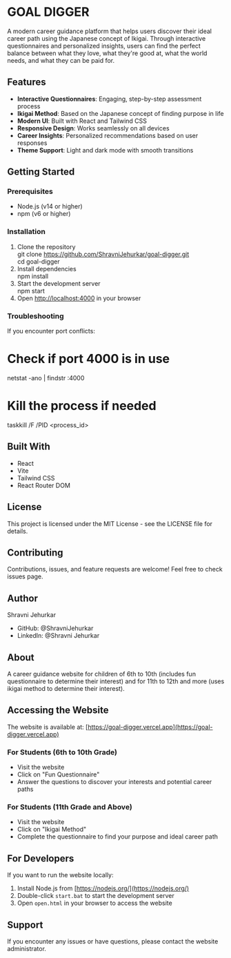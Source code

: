 # GOAL DIGGER

A modern career guidance platform that helps users discover their ideal career path using the Japanese concept of Ikigai. Through interactive questionnaires and personalized insights, users can find the perfect balance between what they love, what they're good at, what the world needs, and what they can be paid for.

## Features

- **Interactive Questionnaires**: Engaging, step-by-step assessment process
- **Ikigai Method**: Based on the Japanese concept of finding purpose in life
- **Modern UI**: Built with React and Tailwind CSS
- **Responsive Design**: Works seamlessly on all devices
- **Career Insights**: Personalized recommendations based on user responses
- **Theme Support**: Light and dark mode with smooth transitions

## Getting Started

### Prerequisites

- Node.js (v14 or higher)
- npm (v6 or higher)

### Installation

1. Clone the repository  
   git clone https://github.com/ShravniJehurkar/goal-digger.git  
   cd goal-digger
2. Install dependencies  
   npm install
3. Start the development server  
   npm start
4. Open <http://localhost:4000> in your browser

### Troubleshooting

If you encounter port conflicts:

# Check if port 4000 is in use

netstat -ano | findstr :4000

# Kill the process if needed

taskkill /F /PID <process_id>

## Built With

- React
- Vite
- Tailwind CSS
- React Router DOM

## License

This project is licensed under the MIT License - see the LICENSE file for details.

## Contributing

Contributions, issues, and feature requests are welcome! Feel free to check issues page.

## Author

Shravni Jehurkar

- GitHub: @ShravniJehurkar
- LinkedIn: @Shravni Jehurkar

## About

A career guidance website for children of 6th to 10th (includes fun questionnaire to determine their interest) and for 11th to 12th and more (uses ikigai method to determine their interest).

## Accessing the Website

The website is available at: [https://goal-digger.vercel.app](https://goal-digger.vercel.app)

### For Students (6th to 10th Grade)

- Visit the website
- Click on "Fun Questionnaire"
- Answer the questions to discover your interests and potential career paths

### For Students (11th Grade and Above)

- Visit the website
- Click on "Ikigai Method"
- Complete the questionnaire to find your purpose and ideal career path

## For Developers

If you want to run the website locally:

1. Install Node.js from [https://nodejs.org/](https://nodejs.org/)
2. Double-click `start.bat` to start the development server
3. Open `open.html` in your browser to access the website

## Support

If you encounter any issues or have questions, please contact the website administrator.

